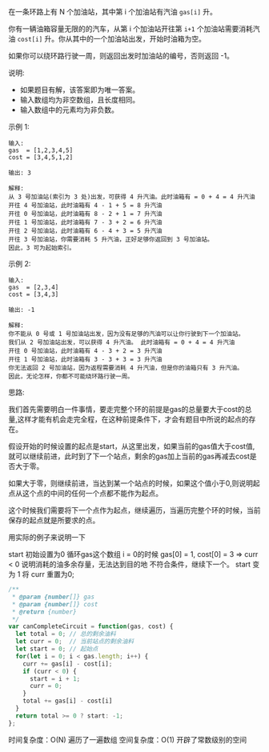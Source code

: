 在一条环路上有 N 个加油站，其中第 i 个加油站有汽油 `gas[i]` 升。

你有一辆油箱容量无限的的汽车，从第 i 个加油站开往第 `i+1` 个加油站需要消耗汽油 `cost[i]` 升。你从其中的一个加油站出发，开始时油箱为空。

如果你可以绕环路行驶一周，则返回出发时加油站的编号，否则返回 -1。

说明:
  * 如果题目有解，该答案即为唯一答案。
  * 输入数组均为非空数组，且长度相同。
  * 输入数组中的元素均为非负数。

示例 1:

```
输入: 
gas  = [1,2,3,4,5]
cost = [3,4,5,1,2]

输出: 3

解释:
从 3 号加油站(索引为 3 处)出发，可获得 4 升汽油。此时油箱有 = 0 + 4 = 4 升汽油
开往 4 号加油站，此时油箱有 4 - 1 + 5 = 8 升汽油
开往 0 号加油站，此时油箱有 8 - 2 + 1 = 7 升汽油
开往 1 号加油站，此时油箱有 7 - 3 + 2 = 6 升汽油
开往 2 号加油站，此时油箱有 6 - 4 + 3 = 5 升汽油
开往 3 号加油站，你需要消耗 5 升汽油，正好足够你返回到 3 号加油站。
因此，3 可为起始索引。
```
示例 2:

```
输入: 
gas  = [2,3,4]
cost = [3,4,3]

输出: -1

解释:
你不能从 0 号或 1 号加油站出发，因为没有足够的汽油可以让你行驶到下一个加油站。
我们从 2 号加油站出发，可以获得 4 升汽油。 此时油箱有 = 0 + 4 = 4 升汽油
开往 0 号加油站，此时油箱有 4 - 3 + 2 = 3 升汽油
开往 1 号加油站，此时油箱有 3 - 3 + 3 = 3 升汽油
你无法返回 2 号加油站，因为返程需要消耗 4 升汽油，但是你的油箱只有 3 升汽油。
因此，无论怎样，你都不可能绕环路行驶一周。
```

思路:

我们首先需要明白一件事情，要走完整个环的前提是gas的总量要大于cost的总量,这样才能有机会走完全程，在这种前提条件下，才会有题目中所说的起点的存在。

假设开始的时候设置的起点是start，从这里出发，如果当前的gas值大于cost值,就可以继续前进，此时到了下一个站点，剩余的gas加上当前的gas再减去cost是否大于零。

如果大于零，则继续前进，当达到某一个站点的时候，如果这个值小于0,则说明起点从这个点的中间的任何一个点都不能作为起点。

这个时候我们需要将下一个点作为起点，继续遍历，当遍历完整个环的时候，当前保存的起点就是所要求的点。

用实际的例子来说明一下

start 初始设置为0
  循环gas这个数组 
  i = 0的时候 gas[0] = 1, cost[0] = 3  =>  curr < 0  说明消耗的油多余存量，无法达到目的地 不符合条件，继续下一个。
start 变为 1 将 curr 重置为0;

```js
/**
 * @param {number[]} gas
 * @param {number[]} cost
 * @return {number}
 */
var canCompleteCircuit = function(gas, cost) {
  let total = 0; // 总的剩余油料
  let curr = 0;  // 当前站点的剩余油料
  let start = 0; // 起始点
  for(let i = 0; i < gas.length; i++) {
    curr += gas[i] - cost[i];
    if (curr < 0) {
      start = i + 1;
      curr = 0;
    }
    total += gas[i] - cost[i]
  }
  return total >= 0 ? start: -1;
};
```

时间复杂度：O(N) 遍历了一遍数组
空间复杂度：O(1) 开辟了常数级别的空间






